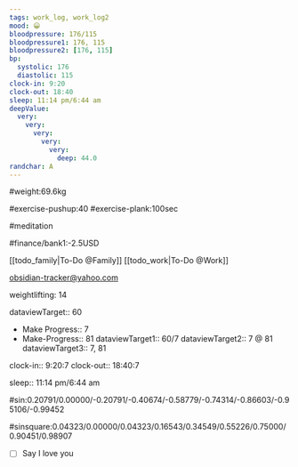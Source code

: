 ```yaml
---
tags: work_log, work_log2
mood: 😀
bloodpressure: 176/115
bloodpressure1: 176, 115
bloodpressure2: [176, 115]
bp:
  systolic: 176
  diastolic: 115
clock-in: 9:20
clock-out: 18:40
sleep: 11:14 pm/6:44 am
deepValue:
  very:
    very:
      very:
        very:
          very:
            deep: 44.0
randchar: A
---
```


#weight:69.6kg

#exercise-pushup:40
#exercise-plank:100sec

#meditation

#finance/bank1:-2.5USD

[[todo_family|To-Do @Family]]
[[todo_work|To-Do @Work]]

obsidian-tracker@yahoo.com

weightlifting: 14

dataviewTarget:: 60

- Make Progress:: 7
- Make-Progress:: 81
  dataviewTarget1:: 60/7
  dataviewTarget2:: 7 @ 81
  dataviewTarget3:: 7, 81

clock-in:: 9:20:7
clock-out:: 18:40:7

sleep:: 11:14 pm/6:44 am

#sin:0.20791/0.00000/-0.20791/-0.40674/-0.58779/-0.74314/-0.86603/-0.95106/-0.99452

#sinsquare:0.04323/0.00000/0.04323/0.16543/0.34549/0.55226/0.75000/0.90451/0.98907

- [ ] Say I love you
